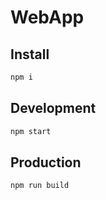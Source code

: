 # WebApp

## Install
```bash
npm i
```

## Development
```bash
npm start
```

## Production
```bash
npm run build
```